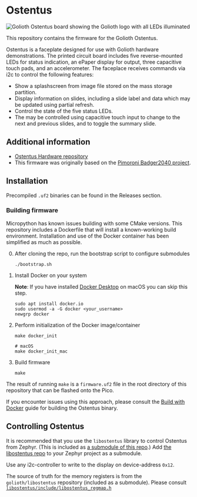 # Ostentus

![Golioth Ostentus board showing the Golioth logo with all LEDs
illuminated](img/ostentus_hardware_revC.jpg)

This repository contains the firmware for the Golioth Ostentus.

Ostentus is a faceplate designed for use with Golioth hardware demonstrations.
The printed circuit board includes five reverse-mounted LEDs for status
indication, an ePaper display for output, three capacitive touch pads, and an
accelerometer. The faceplace receives commands via i2c to control the following
features:

* Show a splashscreen from image file stored on the mass storage partition.
* Display information on slides, including a slide label and data which may be
  updated using partial refresh.
* Control the state of the five status LEDs.
* The may be controlled using capacitive touch input to change to the next and
  previous slides, and to toggle the summary slide.

## Additional information

* [Ostentus Hardware repository](https://github.com/golioth/ostentus-hw)
* This firmware was originally based on the [Pimoroni Badger2040
project](https://github.com/pimoroni/badger2040).

## Installation

Precompiled `.uf2` binaries can be found in the Releases section.

### Building firmware

Micropython has known issues building with some CMake versions. This repository
includes a Dockerfile that will install a known-working build environment.
Installation and use of the Docker container has been simplified as much as
possible.

0. After cloning the repo, run the bootstrap script to configure submodules

    ```shell
    ./bootstrap.sh
    ```

1. Install Docker on your system

    **Note**: If you have installed
    [Docker Desktop](https://www.docker.com/products/docker-desktop/) on macOS
    you can skip this step.

    ```shell
    sudo apt install docker.io
    sudo usermod -a -G docker <your_username>
    newgrp docker
    ```

2. Perform initialization of the Docker image/container

    ```shell
    make docker_init

    # macOS
    make docker_init_mac
    ```

3. Build firmware

    ```shell
    make
    ```

The result of running `make` is a `firmware.uf2` file in the root directory of
this repository that can be flashed onto the Pico.

If you encounter issues using this approach, please consult the [Build with
Docker](build-with-docker.md) guide for building the Ostentus binary.

## Controlling Ostentus

It is recommended that you use the `libostentus` library to control Ostentus
from Zephyr. (This is included as [a submodule of this repo](libostentus).) Add
[the libostentus repo](https://github.com/golioth/libostentus) to your Zephyr
project as a submodule.

Use any i2c-controller to write to the display on device-address `0x12`.

The source of truth for the memory registers is from the `golioth/libostentus`
repository (included as a submodule). Please consult
[`libostentus/include/libostentus_regmap.h`](https://github.com/golioth/libostentus/blob/main/include/libostentus_regmap.h)
